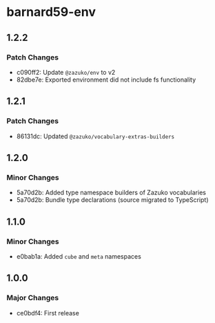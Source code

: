 # barnard59-env

## 1.2.2

### Patch Changes

- c090ff2: Update `@zazuko/env` to v2
- 82dbe7e: Exported environment did not include fs functionality

## 1.2.1

### Patch Changes

- 86131dc: Updated `@zazuko/vocabulary-extras-builders`

## 1.2.0

### Minor Changes

- 5a70d2b: Added type namespace builders of Zazuko vocabularies
- 5a70d2b: Bundle type declarations (source migrated to TypeScript)

## 1.1.0

### Minor Changes

- e0bab1a: Added `cube` and `meta` namespaces

## 1.0.0

### Major Changes

- ce0bdf4: First release
